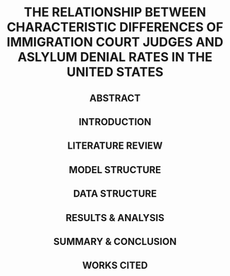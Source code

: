 # <p align="center"> THE RELATIONSHIP BETWEEN CHARACTERISTIC DIFFERENCES OF IMMIGRATION COURT JUDGES AND ASLYLUM DENIAL RATES IN THE UNITED STATES

## <p align="center"> ABSTRACT

## <p align="center"> INTRODUCTION

## <p align="center"> LITERATURE REVIEW

## <p align="center"> MODEL STRUCTURE

## <p align="center"> DATA STRUCTURE

## <p align="center"> RESULTS & ANALYSIS

## <p align="center"> SUMMARY & CONCLUSION

## <p align="center"> WORKS CITED
